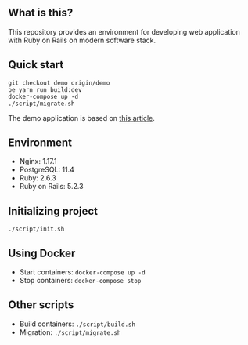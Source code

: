 ## What is this?

This repository provides an environment for developing web application with Ruby on Rails on modern software stack.


## Quick start

```shell
git checkout demo origin/demo
be yarn run build:dev
docker-compose up -d
./script/migrate.sh
```

The demo application is based on [this article](https://qiita.com/geek_shanshan/items/8f348734d95d9ece9576).


## Environment

- Nginx: 1.17.1
- PostgreSQL: 11.4
- Ruby: 2.6.3
- Ruby on Rails: 5.2.3


## Initializing project

`./script/init.sh`


## Using Docker

- Start containers: `docker-compose up -d`
- Stop containers: `docker-compose stop`


## Other scripts

- Build containers: `./script/build.sh`
- Migration: `./script/migrate.sh`

